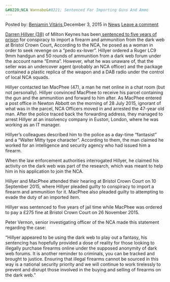 ```yaml
---
&#8220;NCA Wannabe&#8221; Sentenced For Importing Guns And Ammo
---
```

<article class="post-listing post-12390 post type-post status-publish format-standard hentry category-news tag-ammo tag-guns tag-importing tag-nca tag-sentenced tag-wannabe">
<div class="post-inner">
<p class="post-meta">
<span>Posted by: <a href="https://www.deepdotweb.com/author/benjaminvi/" title="">Benjamin Vitáris </a></span>
<span>December 3, 2015</span>
<span>in <a href="https://www.deepdotweb.com/category/news/" rel="category tag">News</a></span>
<span><a href="https://www.deepdotweb.com/2015/12/03/nca-wannabe-sentenced-for-importing-guns-and-ammo/#respond">Leave a comment</a></span>
</p>
<div class="clear"></div>
<div class="entry">
<p><a href="https://www.deepdotweb.com/2015/09/10/dark-web-gun-fantasist-pleads-guilty/">Darren Hillyer (38)</a> of Milton Keynes has been<a href="http://www.nationalcrimeagency.gov.uk/news/752-dark-web-gun-fantasist-who-wanted-to-be-an-nca-officer"> sentenced to five years of prison</a> for conspiracy to import a firearm and ammunition from the dark web at Bristol Crown Court<a href="http://www.nationalcrimeagency.gov.uk/news/752-dark-web-gun-fantasist-who-wanted-to-be-an-nca-officer">.</a> According to the NCA, he posed as a woman in order to seek revenge on a “pedo ex-lover”. Hillyer ordered a Ruger LC9 9mm handgun and 50 rounds of ammunition from a dark web forum under the account name “Emma”. However, what he was unaware of, that the seller was an undercover agent (probably an NCA officer) and the package contained a plastic replica of the weapon and a DAB radio under the control of local NCA squads.</p>
<p>Hillyer contacted Ian MacPhee (47), a man he met online in a chat room (but not personally). Hillyer convinced MacPhee to receive his parcel containing the gun and the ammunition and forward to him after. As MacPhee entered a post office in Newton Abbott on the morning of 28 July 2015, ignorant of what was in the parcel, NCA Officers moved in and arrested the 47-year old man. After the police traced back the forwarding address, they managed to arrest Hillyer at an insolvency company in Euston, London, where he was working as an IT manager.</p>
<p>Hillyer’s colleagues described him to the police as a day-time “fantasist” and a “Walter Mitty type character”. According to them, the man claimed he worked for an intelligence and security agency who had issued him a firearm.</p>
<p>When the law enforcement authorities interrogated Hillyer, he claimed his activity on the dark web was part of the research, which was meant to help him in his application to join the NCA.</p>
<p>Hillyer and MacPhee attended their hearing at Bristol Crown Court on 10 September 2015, where Hillyer pleaded guilty to conspiracy to import a firearm and ammunition for it. MacPhee also pleaded guilty to attempting to evade the duty of an imported item.</p>
<p>Hillyer was sentenced to five years of jail time while MacPhee was ordered to pay a £275 fine at Bristol Crown Court on 26 November 2015.</p>
<p>Peter Vernon, senior investigating officer of the NCA made this statement regarding the case:</p>
<p>&#8220;Hillyer appeared to be using the dark web to play out a fantasy, his sentencing has hopefully provided a dose of reality for those looking to illegally purchase firearms online under the supposed anonymity of dark web forums. It is another reminder to criminals, you can be tracked and brought to justice. Ensuring that illegal firearms cannot be sourced in this way is a national security priority and we will continue to work tirelessly to prevent and disrupt those involved in the buying and selling of firearms on the dark web.”</p>
</div>
<span style="display:none"><a href="https://www.deepdotweb.com/tag/ammo/" rel="tag">ammo</a> <a href="https://www.deepdotweb.com/tag/guns/" rel="tag">guns</a> <a href="https://www.deepdotweb.com/tag/importing/" rel="tag">importing</a> <a href="https://www.deepdotweb.com/tag/nca/" rel="tag">nca</a> <a href="https://www.deepdotweb.com/tag/sentenced/" rel="tag">sentenced</a> <a href="https://www.deepdotweb.com/tag/wannabe/" rel="tag">wannabe</a></span> <span style="display:none" class="updated">2015-12-03</span>
<div style="display:none" class="vcard author" itemprop="author" itemscope itemtype="http://schema.org/Person"><strong class="fn" itemprop="name"><a href="https://www.deepdotweb.com/author/benjaminvi/" title="Posts by Benjamin Vitáris" rel="author">Benjamin Vitáris</a></strong></div>
</div>
</article>

